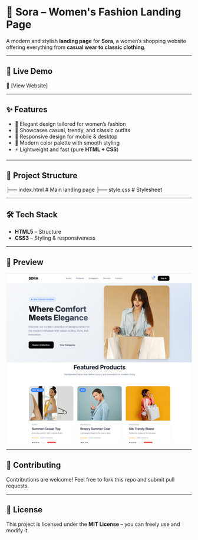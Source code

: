 # 🌸 Sora – Women's Fashion Landing Page  

A modern and stylish **landing page** for **Sora**, a women’s shopping website offering everything from **casual wear to classic clothing**.  

---

## 🚀 Live Demo  
🔗 [View Website] 

---

## ✨ Features  
- 🎀 Elegant design tailored for women’s fashion  
- 👗 Showcases casual, trendy, and classic outfits  
- 📱 Responsive design for mobile & desktop  
- 🎨 Modern color palette with smooth styling  
- ⚡ Lightweight and fast (pure **HTML + CSS**)  

---

## 📂 Project Structure  
├── index.html # Main landing page
├── style.css # Stylesheet


---

## 🛠️ Tech Stack  
- **HTML5** – Structure  
- **CSS3** – Styling & responsiveness  

---

## 📸 Preview  

![Sora Landing Page](assets/screenshot1.png)
![Sora Landing Page](assets/screenshot2.png)


---

## 🤝 Contributing  
Contributions are welcome! Feel free to fork this repo and submit pull requests.  

---

## 📜 License  
This project is licensed under the **MIT License** – you can freely use and modify it.  
